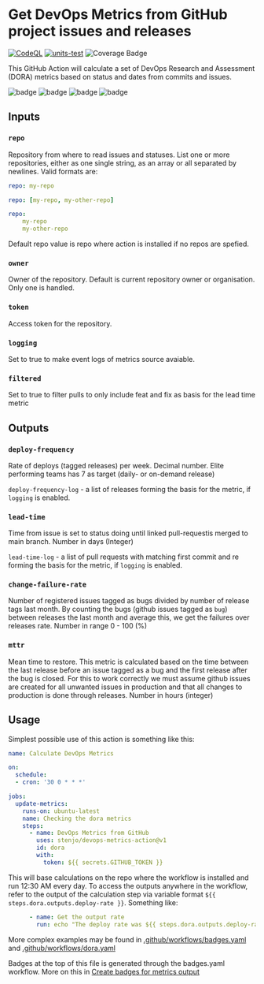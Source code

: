 # Get DevOps Metrics from GitHub project issues and releases

[![CodeQL](https://github.com/stenjo/devops-metrics-action/actions/workflows/codeql-analysis.yml/badge.svg)](https://github.com/stenjo/devops-metrics-action/actions/workflows/codeql-analysis.yml) [![units-test](https://github.com/stenjo/devops-metrics-action/actions/workflows/test.yml/badge.svg)](https://github.com/stenjo/devops-metrics-action/actions/workflows/test.yml) ![Coverage Badge](https://img.shields.io/endpoint?url=https://gist.githubusercontent.com/stenjo/9ce1ad7d8e9db99796e782b244eefa4a/raw/devops_metrics__main.json)

This GitHub Action will calculate a set of DevOps Research and Assessment (DORA) metrics based on status and dates from commits and issues.

![badge](https://img.shields.io/endpoint?url=https://gist.githubusercontent.com/stenjo/ebb0efc5ab5afb32eae4d0cdc60d563a/raw/deploy-rate.json) ![badge](https://img.shields.io/endpoint?url=https://gist.githubusercontent.com/stenjo/ebb0efc5ab5afb32eae4d0cdc60d563a/raw/lead-time.json) ![badge](https://img.shields.io/endpoint?url=https://gist.githubusercontent.com/stenjo/ebb0efc5ab5afb32eae4d0cdc60d563a/raw/change-failure-rate.json) ![badge](https://img.shields.io/endpoint?url=https://gist.githubusercontent.com/stenjo/ebb0efc5ab5afb32eae4d0cdc60d563a/raw/mean-time-to-restore.json)

## Inputs

### `repo`

Repository from where to read issues and statuses. List one or more repositories, either as one single string, as an array or all separated by newlines.
Valid formats are:

```yaml
repo: my-repo
```

```yaml
repo: [my-repo, my-other-repo]
```

```yaml
repo: 
    my-repo
    my-other-repo
```

Default repo value is repo where action is installed if no repos are spefied.

### `owner`

Owner of the repository. Default is current repository owner or organisation. Only one is handled.

### `token`

Access token for the repository.

### `logging`

Set to true to make event logs of metrics source avaiable.

### `filtered`

Set to true to filter pulls to only include feat and fix as basis for the lead time metric

## Outputs

### `deploy-frequency`

Rate of deploys (tagged releases) per week.
Decimal number. Elite performing teams has 7 as target (daily- or on-demand release)

`deploy-frequency-log` - a list of releases forming the basis for the metric, if `logging` is enabled.

### `lead-time`

Time from issue is set to status doing until linked pull-requestis merged to main branch.
Number in days (Integer)

`lead-time-log` - a list of pull requests with matching first commit and re forming the basis for the metric, if `logging` is enabled.

### `change-failure-rate`

Number of registered issues tagged as bugs divided by number of release tags last month.
By counting the bugs (github issues tagged as `bug`) between releases the last month and average this, we get the failures over releases rate.
Number in range 0 - 100 (%)

### `mttr`

Mean time to restore. This metric is calculated based on the time between the last release before an issue tagged as a bug and the first release after the bug is closed.
For this to work correctly we must assume github issues are created for all unwanted issues in production and that all changes to production is done through releases.
Number in hours (integer)

## Usage

Simplest possible use of this action is something like this:

```yaml
name: Calculate DevOps Metrics

on: 
  schedule:
  - cron: '30 0 * * *'

jobs:
  update-metrics:
    runs-on: ubuntu-latest
    name: Checking the dora metrics
    steps:
      - name: DevOps Metrics from GitHub
        uses: stenjo/devops-metrics-action@v1
        id: dora
        with:
          token: ${{ secrets.GITHUB_TOKEN }}
```

This will base calculations on the repo where the workflow is installed and run 12:30 AM every day.
To access the outputs anywhere in the workflow, refer to the output of the calculation step via variable format `${{ steps.dora.outputs.deploy-rate }}`. Something like:

```yaml
      - name: Get the output rate
        run: echo "The deploy rate was ${{ steps.dora.outputs.deploy-rate }}"      # Use the output from the `dora` step
```

More complex examples may be found in [.github/workflows/badges.yaml](https://github.com/stenjo/devops-metrics-action/blob/main/.github/workflows/badges.yaml) and [.github/workflows/dora.yaml](https://github.com/stenjo/devops-metrics-action/blob/main/.github/workflows/dora.yaml)

Badges at the top of this file is generated through the badges.yaml workflow. More on this in [Create badges for metrics output](badges.md)
